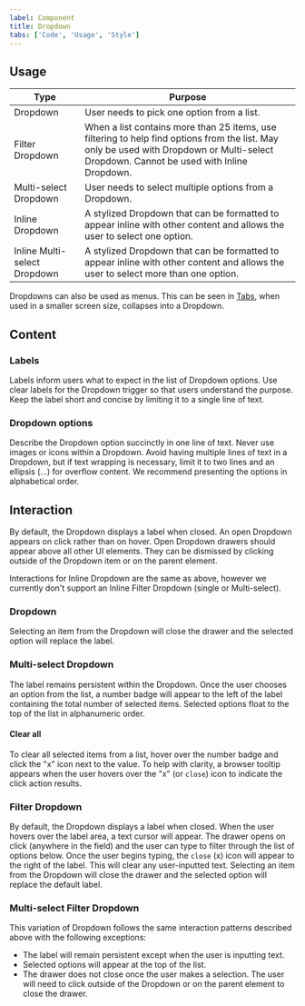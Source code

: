 ```yaml
---
label: Component
title: Dropdown
tabs: ['Code', 'Usage', 'Style']
---
```


## Usage

| Type                         | Purpose                                                                                                                                                                                  |
| ---------------------------- | ---------------------------------------------------------------------------------------------------------------------------------------------------------------------------------------- |
| Dropdown                     | User needs to pick one option from a list.                                                                                                                                               |
| Filter Dropdown              | When a list contains more than 25 items, use filtering to help find options from the list. May only be used with Dropdown or Multi-select Dropdown. Cannot be used with Inline Dropdown. |
| Multi-select Dropdown        | User needs to select multiple options from a Dropdown.                                                                                                                                   |
| Inline Dropdown              | A stylized Dropdown that can be formatted to appear inline with other content and allows the user to select one option.                                                                  |
| Inline Multi-select Dropdown | A stylized Dropdown that can be formatted to appear inline with other content and allows the user to select more than one option.                                                        |

Dropdowns can also be used as menus. This can be seen in [Tabs](/components/tabs), when used in a smaller screen size, collapses into a Dropdown.

## Content

### Labels

Labels inform users what to expect in the list of Dropdown options. Use clear labels for the Dropdown trigger so that users understand the purpose. Keep the label short and concise by limiting it to a single line of text.

### Dropdown options

Describe the Dropdown option succinctly in one line of text. Never use images or icons within a Dropdown. Avoid having multiple lines of text in a Dropdown, but if text wrapping is necessary, limit it to two lines and an ellipsis (...) for overflow content. We recommend presenting the options in alphabetical order.

## Interaction

By default, the Dropdown displays a label when closed. An open Dropdown appears on click rather than on hover. Open Dropdown drawers should appear above all other UI elements. They can be dismissed by clicking outside of the Dropdown item or on the parent element.

Interactions for Inline Dropdown are the same as above, however we currently don't support an Inline Filter Dropdown (single or Multi-select).

### Dropdown

Selecting an item from the Dropdown will close the drawer and the selected option will replace the label.

### Multi-select Dropdown

The label remains persistent within the Dropdown. Once the user chooses an option from the list, a number badge will appear to the left of the label containing the total number of selected items. Selected options float to the top of the list in alphanumeric order.

#### Clear all

To clear all selected items from a list, hover over the number badge and click the "x" icon next to the value. To help with clarity, a browser tooltip appears when the user hovers over the "x" (or `close`) icon to indicate the click action results.

### Filter Dropdown

By default, the Dropdown displays a label when closed. When the user hovers over the label area, a text cursor will appear. The drawer opens on click (anywhere in the field) and the user can type to filter through the list of options below. Once the user begins typing, the `close` (x) icon will appear to the right of the label. This will clear any user-inputted text. Selecting an item from the Dropdown will close the drawer and the selected option will replace the default label.

### Multi-select Filter Dropdown

This variation of Dropdown follows the same interaction patterns described above with the following exceptions:

- The label will remain persistent except when the user is inputting text.
- Selected options will appear at the top of the list.
- The drawer does not close once the user makes a selection. The user will need to click outside of the Dropdown or on the parent element to close the drawer.
